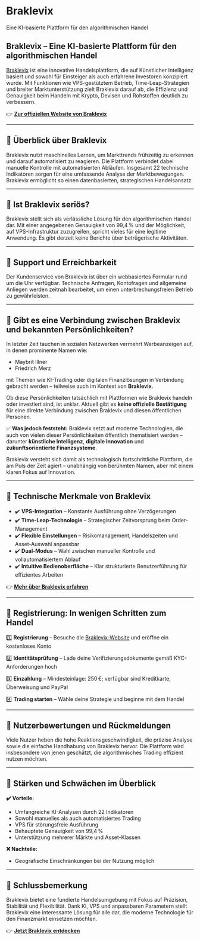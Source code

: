 # Braklevix
Eine KI-basierte Plattform für den algorithmischen Handel
## Braklevix – Eine KI-basierte Plattform für den algorithmischen Handel

[Braklevix](https://braklevixapp.de) ist eine innovative Handelsplattform, die auf Künstlicher Intelligenz basiert und sowohl für Einsteiger als auch erfahrene Investoren konzipiert wurde. Mit Funktionen wie VPS-gestütztem Betrieb, Time-Leap-Strategien und breiter Marktunterstützung zielt Braklevix darauf ab, die Effizienz und Genauigkeit beim Handeln mit Krypto, Devisen und Rohstoffen deutlich zu verbessern.

👉 **[Zur offiziellen Website von Braklevix](https://braklevixapp.de)**

---

## 📌 Überblick über Braklevix

Braklevix nutzt maschinelles Lernen, um Markttrends frühzeitig zu erkennen und darauf automatisiert zu reagieren. Die Plattform verbindet dabei manuelle Kontrolle mit automatisierten Abläufen. Insgesamt 22 technische Indikatoren sorgen für eine umfassende Analyse der Marktbewegungen. Braklevix ermöglicht so einen datenbasierten, strategischen Handelsansatz.

---

## 📌 Ist Braklevix seriös?

Braklevix stellt sich als verlässliche Lösung für den algorithmischen Handel dar. Mit einer angegebenen Genauigkeit von 99,4 % und der Möglichkeit, auf VPS-Infrastruktur zuzugreifen, spricht vieles für eine legitime Anwendung. Es gibt derzeit keine Berichte über betrügerische Aktivitäten.

---

## 📌 Support und Erreichbarkeit

Der Kundenservice von Braklevix ist über ein webbasiertes Formular rund um die Uhr verfügbar. Technische Anfragen, Kontofragen und allgemeine Anliegen werden zeitnah bearbeitet, um einen unterbrechungsfreien Betrieb zu gewährleisten.

---

## 📌 Gibt es eine Verbindung zwischen Braklevix und bekannten Persönlichkeiten?

In letzter Zeit tauchen in sozialen Netzwerken vermehrt Werbeanzeigen auf, in denen prominente Namen wie:

- Maybrit Illner
- Friedrich Merz

mit Themen wie KI-Trading oder digitalen Finanzlösungen in Verbindung gebracht werden – teilweise auch im Kontext von **Braklevix**.

Ob diese Persönlichkeiten tatsächlich mit Plattformen wie Braklevix handeln oder investiert sind, ist unklar. Aktuell gibt es **keine offizielle Bestätigung** für eine direkte Verbindung zwischen Braklevix und diesen öffentlichen Personen.

✅ **Was jedoch feststeht:** Braklevix setzt auf moderne Technologien, die auch von vielen dieser Persönlichkeiten öffentlich thematisiert werden – darunter **künstliche Intelligenz**, **digitale Innovation** und **zukunftsorientierte Finanzsysteme**.

Braklevix versteht sich damit als technologisch fortschrittliche Plattform, die am Puls der Zeit agiert – unabhängig von berühmten Namen, aber mit einem klaren Fokus auf Innovation.


---

## 📌 Technische Merkmale von Braklevix

- ✔️ **VPS-Integration** – Konstante Ausführung ohne Verzögerungen
- ✔️ **Time-Leap-Technologie** – Strategischer Zeitvorsprung beim Order-Management
- ✔️ **Flexible Einstellungen** – Risikomanagement, Handelszeiten und Asset-Auswahl anpassbar
- ✔️ **Dual-Modus** – Wahl zwischen manueller Kontrolle und vollautomatisiertem Ablauf
- ✔️ **Intuitive Bedienoberfläche** – Klar strukturierte Benutzerführung für effizientes Arbeiten

👉 **[Mehr über Braklevix erfahren](https://braklevixapp.de)**

---

## 📌 Registrierung: In wenigen Schritten zum Handel

1️⃣ **Registrierung** – Besuche die [Braklevix-Website](https://braklevixapp.de) und eröffne ein kostenloses Konto

2️⃣ **Identitätsprüfung** – Lade deine Verifizierungsdokumente gemäß KYC-Anforderungen hoch

3️⃣ **Einzahlung** – Mindesteinlage: 250 €; verfügbar sind Kreditkarte, Überweisung und PayPal

4️⃣ **Trading starten** – Wähle deine Strategie und beginne mit dem Handel

---

## 📌 Nutzerbewertungen und Rückmeldungen

Viele Nutzer heben die hohe Reaktionsgeschwindigkeit, die präzise Analyse sowie die einfache Handhabung von Braklevix hervor. Die Plattform wird insbesondere von jenen geschätzt, die algorithmisches Trading effizient nutzen möchten.

---

## 📌 Stärken und Schwächen im Überblick

**✔️ Vorteile:**
- Umfangreiche KI-Analysen durch 22 Indikatoren
- Sowohl manuelles als auch automatisiertes Trading
- VPS für störungsfreie Ausführung
- Behauptete Genauigkeit von 99,4 %
- Unterstützung mehrerer Märkte und Asset-Klassen

**❌ Nachteile:**
- Geografische Einschränkungen bei der Nutzung möglich

---

## 📌 Schlussbemerkung

Braklevix bietet eine fundierte Handelsumgebung mit Fokus auf Präzision, Stabilität und Flexibilität. Dank KI, VPS und anpassbaren Parametern stellt Braklevix eine interessante Lösung für alle dar, die moderne Technologie für den Finanzmarkt einsetzen möchten.

👉 **[Jetzt Braklevix entdecken](https://braklevixapp.de)**
